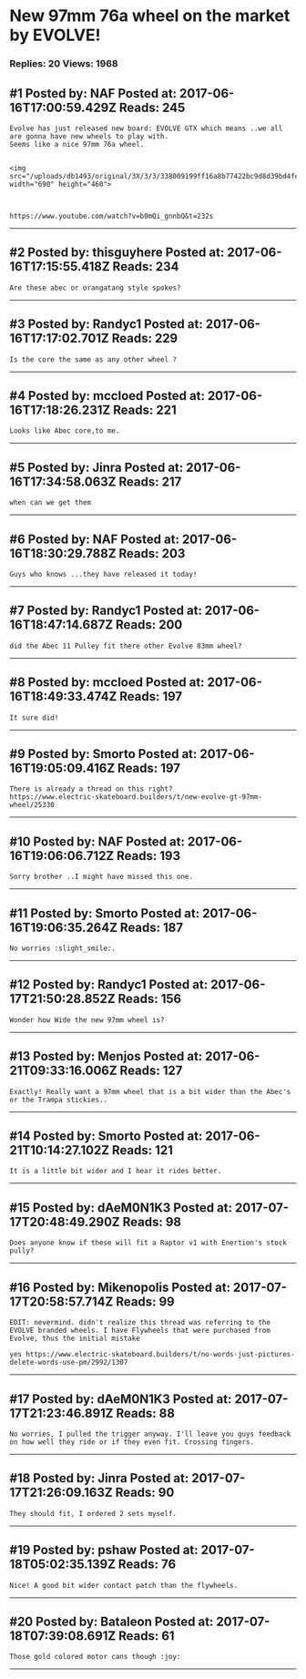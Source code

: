 # New 97mm 76a wheel on the market by EVOLVE!

### Replies: 20 Views: 1968

## \#1 Posted by: NAF Posted at: 2017-06-16T17:00:59.429Z Reads: 245

```
Evolve has just released new board: EVOLVE GTX which means ..we all are gonna have new wheels to play with.
Seems like a nice 97mm 76a wheel. 


<img src="/uploads/db1493/original/3X/3/3/338009199ff16a8b77422bc9d8d39bd4fe9010aa.jpg" width="690" height="460">



https://www.youtube.com/watch?v=b0mQi_gnnbQ&t=232s
```

---
## \#2 Posted by: thisguyhere Posted at: 2017-06-16T17:15:55.418Z Reads: 234

```
Are these abec or orangatang style spokes?
```

---
## \#3 Posted by: Randyc1 Posted at: 2017-06-16T17:17:02.701Z Reads: 229

```
Is the core the same as any other wheel ?
```

---
## \#4 Posted by: mccloed Posted at: 2017-06-16T17:18:26.231Z Reads: 221

```
Looks like Abec core,to me.
```

---
## \#5 Posted by: Jinra Posted at: 2017-06-16T17:34:58.063Z Reads: 217

```
when can we get them
```

---
## \#6 Posted by: NAF Posted at: 2017-06-16T18:30:29.788Z Reads: 203

```
Guys who knows ...they have released it today!
```

---
## \#7 Posted by: Randyc1 Posted at: 2017-06-16T18:47:14.687Z Reads: 200

```
did the Abec 11 Pulley fit there other Evolve 83mm wheel?
```

---
## \#8 Posted by: mccloed Posted at: 2017-06-16T18:49:33.474Z Reads: 197

```
It sure did!
```

---
## \#9 Posted by: Smorto Posted at: 2017-06-16T19:05:09.416Z Reads: 197

```
There is already a thread on this right?
https://www.electric-skateboard.builders/t/new-evolve-gt-97mm-wheel/25330
```

---
## \#10 Posted by: NAF Posted at: 2017-06-16T19:06:06.712Z Reads: 193

```
Sorry brother ..I might have missed this one.
```

---
## \#11 Posted by: Smorto Posted at: 2017-06-16T19:06:35.264Z Reads: 187

```
No worries :slight_smile:.
```

---
## \#12 Posted by: Randyc1 Posted at: 2017-06-17T21:50:28.852Z Reads: 156

```
Wonder how Wide the new 97mm wheel is?
```

---
## \#13 Posted by: Menjos Posted at: 2017-06-21T09:33:16.006Z Reads: 127

```
Exactly! Really want a 97mm wheel that is a bit wider than the Abec's or the Trampa stickies..
```

---
## \#14 Posted by: Smorto Posted at: 2017-06-21T10:14:27.102Z Reads: 121

```
It is a little bit wider and I hear it rides better.
```

---
## \#15 Posted by: dAeM0N1K3 Posted at: 2017-07-17T20:48:49.290Z Reads: 98

```
Does anyone know if these will fit a Raptor v1 with Enertion's stock pully?
```

---
## \#16 Posted by: Mikenopolis Posted at: 2017-07-17T20:58:57.714Z Reads: 99

```
EDIT: nevermind. didn't realize this thread was referring to the EVOLVE branded wheels. I have Flywheels that were purchased from Evolve, thus the initial mistake

yes https://www.electric-skateboard.builders/t/no-words-just-pictures-delete-words-use-pm/2992/1307
```

---
## \#17 Posted by: dAeM0N1K3 Posted at: 2017-07-17T21:23:46.891Z Reads: 88

```
No worries, I pulled the trigger anyway. I'll leave you guys feedback on how well they ride or if they even fit. Crossing fingers.
```

---
## \#18 Posted by: Jinra Posted at: 2017-07-17T21:26:09.163Z Reads: 90

```
They should fit, I ordered 2 sets myself.
```

---
## \#19 Posted by: pshaw Posted at: 2017-07-18T05:02:35.139Z Reads: 76

```
Nice! A good bit wider contact patch than the flywheels.
```

---
## \#20 Posted by: Bataleon Posted at: 2017-07-18T07:39:08.691Z Reads: 61

```
Those gold colored motor cans though :joy:
```

---
